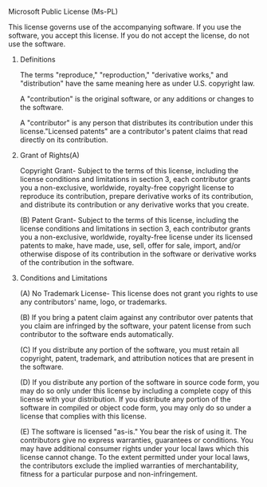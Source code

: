 Microsoft Public License (Ms-PL)

This license governs use of the accompanying software. If you use the software, you accept this license. If you do not accept the license, do not use the software. 

1. Definitions

    The terms "reproduce," "reproduction," "derivative works," and "distribution" have the same meaning here as under U.S. copyright law. 

    A "contribution" is the original software, or any additions or changes to the software.
    
    A "contributor" is any person that distributes its contribution under this license."Licensed patents" are a contributor's patent claims that read directly on its contribution.

2. Grant of Rights(A)
    
    Copyright Grant- Subject to the terms of this license, including the license conditions and limitations in section 3, each contributor grants you a non-exclusive, worldwide, royalty-free copyright license to reproduce its contribution, prepare derivative works of its contribution, and distribute its contribution or any derivative works that you create.

    (B) Patent Grant- Subject to the terms of this license, including the license conditions and limitations in section 3, each contributor grants you a non-exclusive, worldwide, royalty-free license under its licensed patents to make, have made, use, sell, offer for sale, import, and/or otherwise dispose of its contribution in the software or derivative works of the contribution in the software.

3. Conditions and Limitations

    (A) No Trademark License- This license does not grant you rights to use any contributors' name, logo, or trademarks.
    
    (B) If you bring a patent claim against any contributor over patents that you claim are infringed by the software, your patent license from such contributor to the software ends automatically.
    
    (C) If you distribute any portion of the software, you must retain all copyright, patent, trademark, and attribution notices that are present in the software.
    
    (D) If you distribute any portion of the software in source code form, you may do so only under this license by including a complete copy of this license with your distribution. If you distribute any portion of the software in compiled or object code form, you may only do so under a license that complies with this license.
    
    (E) The software is licensed "as-is." You bear the risk of using it. The contributors give no express warranties, guarantees or conditions. You may have additional consumer rights under your local laws which this license cannot change. To the extent permitted under your local laws, the contributors exclude the implied warranties of merchantability, fitness for a particular purpose and non-infringement.
